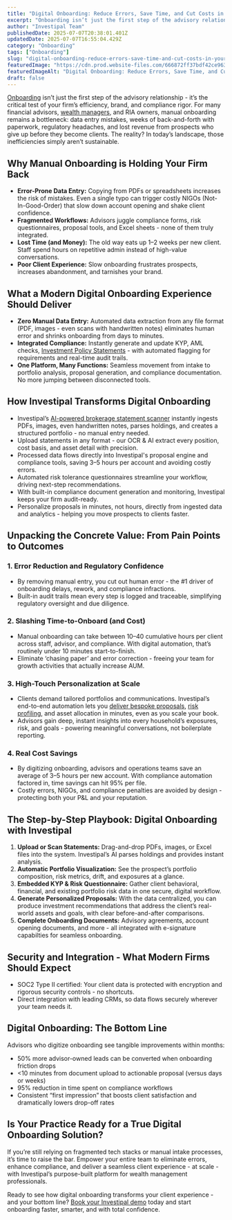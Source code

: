 ```yaml
---
title: "Digital Onboarding: Reduce Errors, Save Time, and Cut Costs in Your Advisory Practice"
excerpt: "Onboarding isn’t just the first step of the advisory relationship - it’s the critical test of your firm’s efficiency, brand, and compliance rigor."
author: "Investipal Team"
publishedDate: 2025-07-07T20:38:01.401Z
updatedDate: 2025-07-07T16:55:04.429Z
category: "Onboarding"
tags: ["Onboarding"]
slug: "digital-onboarding-reduce-errors-save-time-and-cut-costs-in-your-advisory-practice"
featuredImage: "https://cdn.prod.website-files.com/666872ff37bdf42ce9637d77/686bfa7f43bdab5692c1f3aa_Scale%20Your%20Advisory%20Practice%20with%20AI-Driven%20Tax%20Optimization%20and%20Proposals%20(12).png"
featuredImageAlt: "Digital Onboarding: Reduce Errors, Save Time, and Cut Costs in Your Advisory Practice"
draft: false
---
```

<p id=""><a href="/blog/onboarding">Onboarding</a> isn’t just the first step of the advisory relationship - it’s the critical test of your firm’s efficiency, brand, and compliance rigor. For many financial advisors, <a href="/segments/wealth-managers">wealth managers</a>, and RIA owners, manual onboarding remains a bottleneck: data entry mistakes, weeks of back-and-forth with paperwork, regulatory headaches, and lost revenue from prospects who give up before they become clients. The reality? In today’s landscape, those inefficiencies simply aren’t sustainable.</p><h2 id="">Why Manual Onboarding is Holding Your Firm Back</h2><ul id=""><li id=""><strong id="">Error-Prone Data Entry:</strong> Copying from PDFs or spreadsheets increases the risk of mistakes. Even a single typo can trigger costly NIGOs (Not-In-Good-Order) that slow down account opening and shake client confidence.</li><li id=""><strong id="">Fragmented Workflows:</strong> Advisors juggle compliance forms, risk questionnaires, proposal tools, and Excel sheets - none of them truly integrated.</li><li id=""><strong id="">Lost Time (and Money):</strong> The old way eats up 1–2 weeks per new client. Staff spend hours on repetitive admin instead of high-value conversations.</li><li id=""><strong id="">Poor Client Experience:</strong> Slow onboarding frustrates prospects, increases abandonment, and tarnishes your brand.</li></ul><h2 id="">What a Modern Digital Onboarding Experience Should Deliver</h2><ul id=""><li id=""><strong id="">Zero Manual Data Entry:</strong> Automated data extraction from any file format (PDF, images - even scans with handwritten notes) eliminates human error and shrinks onboarding from days to minutes.</li><li id=""><strong id="">Integrated Compliance:</strong> Instantly generate and update KYP, AML checks, <a href="/features/investment-policy-statements">Investment Policy Statements</a> - with automated flagging for requirements and real-time audit trails.</li><li id=""><strong id="">One Platform, Many Functions:</strong> Seamless movement from intake to portfolio analysis, proposal generation, and compliance documentation. No more jumping between disconnected tools.</li></ul><h2 id="">How Investipal Transforms Digital Onboarding</h2><ul id=""><li id="">Investipal’s <a href="/blog/how-ai-powered-brokerage-statement-scanning-is-transforming-compliance-trade-monitoring">AI-powered brokerage statement scanner</a> instantly ingests PDFs, images, even handwritten notes, parses holdings, and creates a structured portfolio - no manual entry needed.</li><li id="">Upload statements in any format - our OCR & AI extract every position, cost basis, and asset detail with precision.</li><li id="">Processed data flows directly into&nbsp;Investipal's proposal engine and compliance tools, saving 3–5 hours per account and avoiding costly errors.</li><li id="">Automated risk tolerance questionnaires streamline your workflow, driving next-step recommendations.</li><li id="">With built-in compliance document generation and monitoring, Investipal keeps your firm audit-ready.</li><li id="">Personalize proposals in minutes, not hours, directly from ingested data and analytics - helping you move prospects to clients faster.</li></ul><h2 id="">Unpacking the Concrete Value: From Pain Points to Outcomes</h2><h3 id="">1. Error Reduction and Regulatory Confidence</h3><ul id=""><li id="">By removing manual entry, you cut out human error - the #1 driver of onboarding delays, rework, and compliance infractions.</li><li id="">Built-in audit trails mean every step is logged and traceable, simplifying regulatory oversight and due diligence.</li></ul><h3 id="">2. Slashing Time-to-Onboard (and Cost)</h3><ul id=""><li id="">Manual onboarding can take between 10–40 cumulative hours per client across staff, advisor, and compliance. With digital automation, that’s routinely under 10 minutes start-to-finish.</li><li id="">Eliminate ‘chasing paper’ and error correction - freeing your team for growth activities that actually increase AUM.</li></ul><h3 id="">3. High-Touch Personalization at Scale</h3><ul id=""><li id="">Clients demand tailored portfolios and communications. Investipal’s end-to-end automation lets you <a href="/blog/next-gen-proposal-generation-for-financial-advisors">deliver bespoke proposals</a>, <a href="/risk-assessment">risk profiling</a>, and asset allocation in minutes, even as you scale your book.</li><li id="">Advisors gain deep, instant insights into every household’s exposures, risk, and goals - powering meaningful conversations, not boilerplate reporting.</li></ul><h3 id="">4. Real Cost Savings</h3><ul id=""><li id="">By digitizing onboarding, advisors and operations teams save an average of 3–5 hours per new account. With compliance automation factored in, time savings can hit 95% per file.</li><li id="">Costly errors, NIGOs, and compliance penalties are avoided by design - protecting both your P&L and your reputation.</li></ul><h2 id="">The Step-by-Step Playbook: Digital Onboarding with Investipal</h2><ol id=""><li id=""><strong id="">Upload or Scan Statements:</strong> Drag-and-drop PDFs, images, or Excel files into the system. Investipal’s AI parses holdings and provides instant analysis.</li><li id=""><strong id="">Automatic Portfolio Visualization:</strong> See the prospect’s portfolio composition, risk metrics, drift, and exposures at a glance.</li><li id=""><strong id="">Embedded KYP & Risk Questionnaire:</strong> Gather client behavioral, financial, and existing portfolio risk data in one secure, digital workflow.</li><li id=""><strong id="">Generate Personalized Proposals:</strong> With the data centralized, you can produce investment recommendations that address the client’s real-world assets and goals, with clear before-and-after comparisons.</li><li id=""><strong id="">Complete Onboarding Documents:</strong> Advisory agreements, account opening documents, and more - all integrated with e-signature capabilties for seamless onboarding.</li></ol><h2 id="">Security and Integration - What Modern Firms Should Expect</h2><ul id=""><li id="">SOC2 Type II certified: Your client data is protected with encryption and rigorous security controls - no shortcuts.</li><li id="">Direct integration with leading CRMs, so data flows securely wherever your team needs it.</li></ul><h2 id="">Digital Onboarding: The Bottom Line</h2><p id="">Advisors who digitize onboarding see tangible improvements within months:</p><ul id=""><li id="">50% more advisor-owned leads can be converted when onboarding friction drops</li><li id="">&lt;10 minutes from document upload to actionable proposal (versus days or weeks)</li><li id="">95% reduction in time spent on compliance workflows</li><li id="">Consistent “first impression” that boosts client satisfaction and dramatically lowers drop-off rates</li></ul><h2 id="">Is Your Practice Ready for a True Digital Onboarding Solution?</h2><p id="">If you’re still relying on fragmented tech stacks or manual intake processes, it’s time to raise the bar. Empower your entire team to eliminate errors, enhance compliance, and deliver a seamless client experience - at scale - with Investipal’s purpose-built platform for wealth management professionals.</p><p id="">Ready to see how digital onboarding transforms your client experience - and your bottom line? <a href="/book-a-demo">Book your Investipal demo</a> today and start onboarding faster, smarter, and with total confidence.</p>